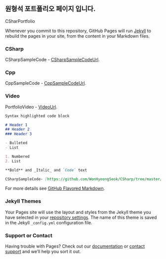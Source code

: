 ## 원형석 포트폴리오 페이지 입니다.

CSharPortfolio

Whenever you commit to this repository, GitHub Pages will run [Jekyll](https://jekyllrb.com/) to rebuild the pages in your site, from the content in your Markdown files.

### CSharp
CSharpSampleCode - [CSharpSampleCodeUrl](https://github.com/WonHyeongSeok/CSharp/tree/master/CShapSampleCode).

### Cpp
CppSampleCode - [CppSampleCodeUrl](https://github.com/WonHyeongSeok/CSharp/tree/master/CShapSampleCode).

### Video
PortfolioVideo - [VideoUrl](https://www.youtube.com/watch?v=l8vch2xXzP8).

```markdown
Syntax highlighted code block

# Header 1
## Header 2
### Header 3

- Bulleted
- List

1. Numbered
2. List

**Bold** and _Italic_ and `Code` text

CSharpSampleCode- [https://github.com/WonHyeongSeok/CSharp/tree/master/CShapSampleCode] and ![Image](src)
```

For more details see [GitHub Flavored Markdown](https://guides.github.com/features/mastering-markdown/).

### Jekyll Themes

Your Pages site will use the layout and styles from the Jekyll theme you have selected in your [repository settings](https://github.com/WonHyeongSeok/Portfolio/settings). The name of this theme is saved in the Jekyll `_config.yml` configuration file.

### Support or Contact

Having trouble with Pages? Check out our [documentation](https://help.github.com/categories/github-pages-basics/) or [contact support](https://github.com/contact) and we’ll help you sort it out.
